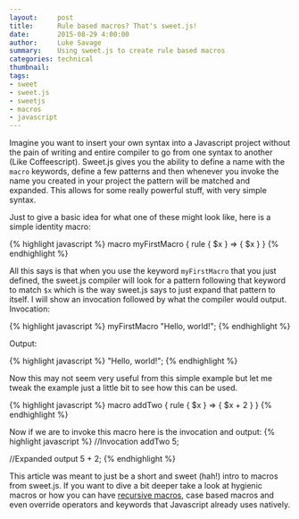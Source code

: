 ```yaml
---
layout:     post
title:      Rule based macros? That's sweet.js!
date:       2015-08-29 4:00:00
author:     Luke Savage
summary:    Using sweet.js to create rule based macros
categories: technical
thumbnail:
tags:
- sweet
- sweet.js
- sweetjs
- macros
- javascript
---
```


Imagine you want to insert your own syntax into a Javascript project without the pain of writing and entire compiler to go from one syntax to another (Like Coffeescript). Sweet.js gives you the ability to define a name with the `macro` keywords, define a few patterns and then whenever you invoke the name you created in your project the pattern will be matched and expanded. This allows for some really powerful stuff, with very simple syntax.

Just to give a basic idea for what one of these might look like, here is a simple identity macro:

{% highlight javascript %}
macro myFirstMacro {
  rule { $x } => { $x }
}
{% endhighlight %}

All this says is that when you use the keyword `myFirstMacro` that you just defined, the sweet.js compiler will look for a pattern following that keyword to match `$x` which is the way sweet.js says to just expand that pattern to itself. I will show an invocation followed by what the compiler would output. Invocation:

{% highlight javascript %}
myFirstMacro "Hello, world!";
{% endhighlight %}

Output:

{% highlight javascript %}
"Hello, world!";
{% endhighlight %}

Now this may not seem very useful from this simple example but let me tweak the example just a little bit to see how this can be used.

{% highlight javascript %}
macro addTwo {
  rule { $x } => { $x + 2 }
}
{% endhighlight %}

Now if we are to invoke this macro here is the invocation and output:
{% highlight javascript %}
//Invocation
addTwo 5;

//Expanded output
5 + 2;
{% endhighlight %}

This article was meant to just be a short and sweet (hah!) intro to macros from sweet.js. If you want to dive a bit deeper take a look at hygienic macros or how you can have [recursive macros](http://jlongster.com/Sweet.js-Tutorial--2--Recursive-Macros-and-Custom-Pattern-Classes), case based macros and even override operators and keywords that Javascript already uses natively.